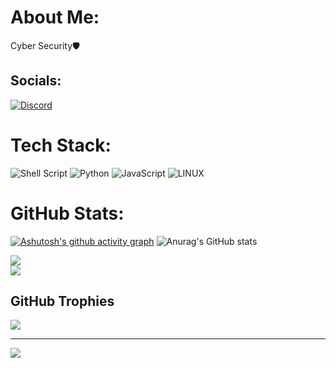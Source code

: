 # About Me:
Cyber Security🛡️


## Socials:
[![Discord](https://img.shields.io/badge/Discord-%237289DA.svg?logo=discord&logoColor=white)](https://discord.gg/https://discord.gg/https://discord.com/users/700440550154829934) 

# Tech Stack:
![Shell Script](https://img.shields.io/badge/shell_script-%23121011.svg?style=for-the-badge&logo=gnu-bash&logoColor=white) ![Python](https://img.shields.io/badge/python-3670A0?style=for-the-badge&logo=python&logoColor=ffdd54) ![JavaScript](https://img.shields.io/badge/javascript-%23323330.svg?style=for-the-badge&logo=javascript&logoColor=%23F7DF1E) ![LINUX](https://img.shields.io/badge/Linux-FCC624?style=for-the-badge&logo=linux&logoColor=black)
# GitHub Stats:
[![Ashutosh's github activity graph](https://github-readme-activity-graph.vercel.app/graph?username=xNovem&theme=xcode)](https://github.com/ashutosh00710/github-readme-activity-graph)
![Anurag's GitHub stats](https://github-readme-stats.vercel.app/api?username=xNovem&show_icons=true&theme=transparent)

![](https://github-readme-streak-stats.herokuapp.com/?user=xNovem&theme=dark&hide_border=false)<br/>
![](https://github-readme-stats.vercel.app/api/top-langs/?username=xNovem&theme=dark&hide_border=false&include_all_commits=true&count_private=false&layout=compact)

## GitHub Trophies
![](https://github-profile-trophy.vercel.app/?username=xNovem&theme=dark&no-frame=false&no-bg=true&margin-w=4)

---
[![](https://visitcount.itsvg.in/api?id=xNovem&label=Profile%20Views&color=12&icon=2&pretty=false)](https://visitcount.itsvg.in)